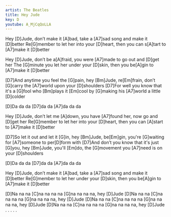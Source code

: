 ```yaml
---
artist: The Beatles
title: Hey Jude
key: D
youtube: A_MjCqQoLLA
---
```

Hey [D]Jude, don’t make it [A]bad, take a [A7]sad song and make it [D]better
Re[G]member to let her into your [D]heart, then you can s[A]tart to [A7]make it [D]better

Hey [D]Jude, don’t be a[A]fraid, you were [A7]made to go out and [D]get her
The [G]minute you let her under your [D]skin, then you be[A]gin to [A7]make it [D]better

[D7]And anytime you feel the [G]pain, hey [Bm]Jude, re[Em]frain, don’t [G]carry the [A7]world upon your [D]shoulders
[D7]For well you know that it's a [G]fool who [Bm]plays it [Em]cool by [G]making his [A7]world a little [D]colder

[D]Da da da [D7]da da [A7]da da da

Hey [D]Jude, don’t let me [A]down, you have [A7]found her, now go and [D]get her
Re[G]member to let her into your [D]heart, then you can [A]start to [A7]make it [D]better

[D7]So let it out and let it [G]in, hey [Bm]Jude, be[Em]gin, you're [G]waiting for [A7]someone to per[D]form with
[D7]And don’t you know that it's just [G]you, hey [Bm]Jude, you'll [Em]do, the [G]movement you [A7]need is on your [D]shoulders

[D]Da da da [D7]da da [A7]da da da

Hey [D]Jude, don’t make it [A]bad, take a [A7]sad song and make it [D]better
Re[G]member to let her under your [D]skin, then you be[A]gin to [A7]make it [D]better

[D]Na na na [C]na na na na [G]na na na na, hey [D]Jude
[D]Na na na [C]na na na na [G]na na na na, hey [D]Jude
[D]Na na na [C]na na na na [G]na na na na, hey [D]Jude
[D]Na na na [C]na na na na [G]na na na na, hey [D]Jude . . . . .